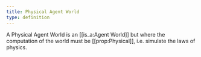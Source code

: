 ```yaml
---
title: Physical Agent World
type: definition
---
```


A Physical Agent World is an [[is_a:Agent World]] but where the computation of the world must be [[prop:Physical]], i.e. simulate the laws of physics.
